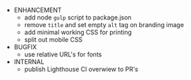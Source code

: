 - ENHANCEMENT
  - add node `gulp` script to package.json
  - remove `title` and set empty `alt` tag on branding image
  - add minimal working CSS for printing
  - split out mobile CSS
- BUGFIX
  - use relative URL's for fonts
- INTERNAL
  - publish Lighthouse CI overwiew to PR's
